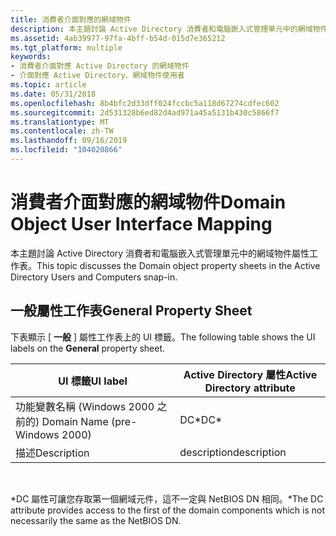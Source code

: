 ```yaml
---
title: 消費者介面對應的網域物件
description: 本主題討論 Active Directory 消費者和電腦嵌入式管理單元中的網域物件屬性工作表。
ms.assetid: 4ab39977-97fa-4bff-b54d-015d7e365212
ms.tgt_platform: multiple
keywords:
- 消費者介面對應 Active Directory 的網域物件
- 介面對應 Active Directory、網域物件使用者
ms.topic: article
ms.date: 05/31/2018
ms.openlocfilehash: 8b4bfc2d33dff024fccbc5a118d67274cdfec602
ms.sourcegitcommit: 2d531328b6ed82d4ad971a45a5131b430c5866f7
ms.translationtype: MT
ms.contentlocale: zh-TW
ms.lasthandoff: 09/16/2019
ms.locfileid: "104020866"
---
```

# <a name="domain-object-user-interface-mapping"></a><span data-ttu-id="544c1-105">消費者介面對應的網域物件</span><span class="sxs-lookup"><span data-stu-id="544c1-105">Domain Object User Interface Mapping</span></span>

<span data-ttu-id="544c1-106">本主題討論 Active Directory 消費者和電腦嵌入式管理單元中的網域物件屬性工作表。</span><span class="sxs-lookup"><span data-stu-id="544c1-106">This topic discusses the Domain object property sheets in the Active Directory Users and Computers snap-in.</span></span>

## <a name="general-property-sheet"></a><span data-ttu-id="544c1-107">一般屬性工作表</span><span class="sxs-lookup"><span data-stu-id="544c1-107">General Property Sheet</span></span>

<span data-ttu-id="544c1-108">下表顯示 [ **一般** ] 屬性工作表上的 UI 標籤。</span><span class="sxs-lookup"><span data-stu-id="544c1-108">The following table shows the UI labels on the **General** property sheet.</span></span>



| <span data-ttu-id="544c1-109">UI 標籤</span><span class="sxs-lookup"><span data-stu-id="544c1-109">UI label</span></span>                       | <span data-ttu-id="544c1-110">Active Directory 屬性</span><span class="sxs-lookup"><span data-stu-id="544c1-110">Active Directory attribute</span></span> |
|--------------------------------|----------------------------|
| <span data-ttu-id="544c1-111">功能變數名稱 (Windows 2000 之前的) </span><span class="sxs-lookup"><span data-stu-id="544c1-111">Domain Name (pre-Windows 2000)</span></span> | <span data-ttu-id="544c1-112">DC\*</span><span class="sxs-lookup"><span data-stu-id="544c1-112">DC\*</span></span>                       |
| <span data-ttu-id="544c1-113">描述</span><span class="sxs-lookup"><span data-stu-id="544c1-113">Description</span></span>                    | <span data-ttu-id="544c1-114">description</span><span class="sxs-lookup"><span data-stu-id="544c1-114">description</span></span>                |



 

<span data-ttu-id="544c1-115">\*DC 屬性可讓您存取第一個網域元件，這不一定與 NetBIOS DN 相同。</span><span class="sxs-lookup"><span data-stu-id="544c1-115">\*The DC attribute provides access to the first of the domain components which is not necessarily the same as the NetBIOS DN.</span></span>

 

 




